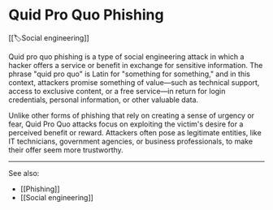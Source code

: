 
# Quid Pro Quo Phishing

[[🏷️Social engineering]]

Quid pro quo phishing is a type of social engineering attack in which a hacker offers a service or benefit in exchange for sensitive information. The phrase "quid pro quo" is Latin for "something for something," and in this context, attackers promise something of value—such as technical support, access to exclusive content, or a free service—in return for login credentials, personal information, or other valuable data.

Unlike other forms of phishing that rely on creating a sense of urgency or fear, Quid Pro Quo attacks focus on exploiting the victim's desire for a perceived benefit or reward. Attackers often pose as legitimate entities, like IT technicians, government agencies, or business professionals, to make their offer seem more trustworthy.

---

See also:

- [[Phishing]]
- [[Social engineering]]